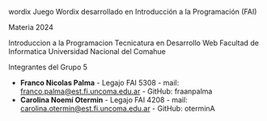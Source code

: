  wordix
Juego Wordix desarrollado en Introducción a la Programación (FAI)

 Materia 2024

Introduccion a la Programacion 
Tecnicatura en Desarrollo Web
Facultad de Informatica
Universidad Nacional del Comahue

 Integrantes del Grupo 5

- **Franco Nicolas Palma** - Legajo FAI 5308 - mail: franco.palma@est.fi.uncoma.edu.ar - GitHub: fraanpalma
- **Carolina Noemí Otermin** - Legajo FAI 4208 - mail: carolina.otermin@est.fi.uncoma.edu.ar - GitHub: oterminA 